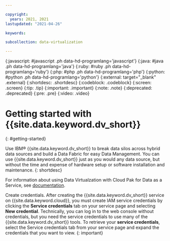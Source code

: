 ```yaml
---

copyright:
  years: 2021, 2021
lastupdated: "2021-04-26"

keywords: 

subcollection: data-virtualization

---
```


<!-- Attribute definitions --> 
{:javascript: #javascript .ph data-hd-programlang='javascript'}
{:java: #java .ph data-hd-programlang='java'}
{:ruby: #ruby .ph data-hd-programlang='ruby'}
{:php: #php .ph data-hd-programlang='php'}
{:python: #python .ph data-hd-programlang='python'}
{:external: target="_blank" .external}
{:shortdesc: .shortdesc}
{:codeblock: .codeblock}
{:screen: .screen}
{:tip: .tip}
{:important: .important}
{:note: .note}
{:deprecated: .deprecated}
{:pre: .pre}
{:video: .video}

# Getting started with {{site.data.keyword.dv_short}}
{: #getting-started}

Use IBM® {{site.data.keyword.dv_short}} to break data silos across hybrid data sources and build a Data Fabric for easy Data Management. You can use {{site.data.keyword.dv_short}} just as you would any data source, but without the time and expense of hardware setup or software installation and maintenance.
{: shortdesc}

For information about using Data Virtualzation with Cloud Pak for Data as a Service, see [documentation](https://dataplatform.cloud.ibm.com/docs/content/dvaas/dvaas-overview.html).


Create credentials. After creating the {{site.data.keyword.dv_short}} service on {{site.data.keyword.cloud}}, you must create IAM service credentials by clicking the **Service credentials** tab on your service page and selecting **New credential**. Technically, you can log in to the web console without credentials, but you need the service credentials to use many of the {{site.data.keyword.dv_short}} tools. To retrieve your **service credentials**, select the Service credentials tab from your service page and expand the credentials that you want to view.
{: important}

<!--
## Video: Introducing Db2 on Cloud
{: #intro_vid}

Watch this video to see an introductory tutorial about {{site.data.keyword.dv_short}}. -->

<!-- <iframe id="youtubeplayer1" title="Introduction to {{site.data.keyword.dv_short}}" type="text/html" width="640" height="390" src="//www.youtube.com/embed/k1Wj2Sc5Ing?rel=0" frameborder="0" webkitallowfullscreen mozallowfullscreen allowfullscreen> </iframe> -->

<!-- ![Introduction to {{site.data.keyword.dv_short}}](https://www.youtube.com/embed/k1Wj2Sc5Ing?rel=0){: video output="iframe" data-script="none" id="youtubeplayer1" frameborder="0" webkitallowfullscreen mozallowfullscreen allowfullscreen} -->


<!--
## Video: Using REST API to communicate with Db2 on Cloud
{: #vid_api}

Watch this video to see the steps required to use a RESTful API to communicate with {{site.data.keyword.dv_short}}.

<iframe class="embed-responsive-item" id="youtubeplayer2" title="Using RESTful API to communicate with {{site.data.keyword.dv_short}}" type="text/html" width="640" height="390" src="//www.youtube.com/embed/PSNBDwgf9ts?rel=0" frameborder="0" webkitallowfullscreen mozallowfullscreen allowfullscreen> </iframe>

## Video: Integrating Jupyter Notebooks
{: #cognos_vid}

Watch this video to see how to integrate Jupyter Notebooks with {{site.data.keyword.dv_short}}.

<iframe class="embed-responsive-item" id="youtubeplayer3" title="Integrating Jupyter notebooks" type="text/html" width="640" height="390" src="//www.youtube.com/embed/bNfH0Wzx3is?rel=0" frameborder="0" webkitallowfullscreen mozallowfullscreen allowfullscreen> </iframe>
-->

